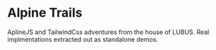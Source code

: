 # Alpine Trails
AplineJS and TailwindCss adventures from the house of LUBUS. Real implmentations extracted out as standalone demos.
